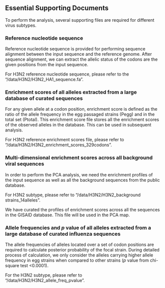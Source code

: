## Essential Supporting Documents

To perform the analysis, several supporting files are required for different virus subtypes.
 
### Reference nucleotide sequence

Reference nucleotide sequence is provided for performing sequence alignment between the input sequence and the reference genome. After sequence alignment, we can extract the allelic status of the codons are the given positions from the input sequence. 

For H3N2 reference nucleotide sequence, please refer to the “/data/H3N2/H3N2_HA1_sequence.fa”.


### Enrichment scores of all alleles extracted from a large database of curated sequences

For any given allele at a codon position, enrichment score is defined as the ratio of the allele frequency in the egg passaged strains (Pegg) and in the total set (Ptotal). This enrichment score file stores all the enrichment scores of the observed alleles in the database.  This can be used in subsequent analysis.
 
For H3N2 reference enrichment scores file, please refer to “/data/H3N2/H3N2_enrichment_scores_329codons”.


### Multi-dimensional enrichment scores across all background viral sequences

In order to perform the PCA analysis, we need the enrichment profiles of the input sequence as well as all the background sequences from the public database.

For H3N2 subtype, please refer to “/data/H3N2/H3N2_background strains_14alleles”.

We have curated the profiles of enrichment scores across all the sequences in the GISAID database. This file will be used in the PCA map.


### Allele frequencies and *p* value of all alleles extracted from a large database of curated influenza sequences

The allele frequencies of alleles located over a set of codon positions are required to calculate posterior probability of the focal strain. During detailed process of calculation, we only consider the alleles carrying higher allele frequency in egg strains when compared to other strains (*p* value from chi-square test <0.0001).

For the H3N2 subtype, please refer to “/data/H3N2/H3N2_allele_freq_pvalue”.
